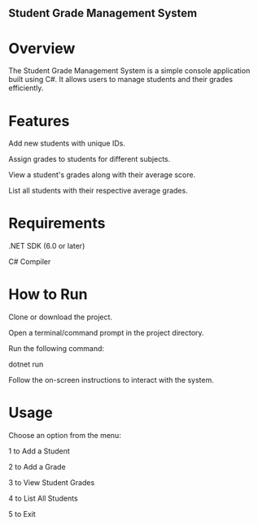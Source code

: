 ## Student Grade Management System

# Overview

The Student Grade Management System is a simple console application built using C#. It allows users to manage students and their grades efficiently.

# Features

Add new students with unique IDs.

Assign grades to students for different subjects.

View a student's grades along with their average score.

List all students with their respective average grades.

# Requirements

.NET SDK (6.0 or later)

C# Compiler

# How to Run

Clone or download the project.

Open a terminal/command prompt in the project directory.

Run the following command:

dotnet run

Follow the on-screen instructions to interact with the system.

# Usage

Choose an option from the menu:

1 to Add a Student

2 to Add a Grade

3 to View Student Grades

4 to List All Students

5 to Exit
